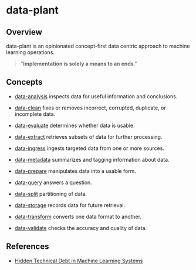# data-plant

## Overview

data-plant is an opinionated concept-first data centric approach to machine learning operations.

> "**Implementation is solely a means to an ends**."

## Concepts

* [data-analysis](data-analysis) inspects data for useful information and conclusions.

* [data-clean](data-clean) fixes or removes incorrect, corrupted, duplicate, or incomplete data.

* [data-evaluate](data-evaluate) determines whether data is usable.

* [data-extract](data-extract) retrieves subsets of data for further processing.

* [data-ingress](data-ingress) ingests targeted data from one or more sources.

* [data-metadata](data-metdata) summarizes and tagging information about data.

* [data-prepare](data-prepare) manipulates data into a usable form.

* [data-query](data-query) answers a question. 

* [data-split](data-split) partitioning of data.
 
* [data-storage](data-storage) records data for future retrieval.

* [data-transform](data-tranform) converts one data format to another. 

* [data-validate](data-validate) checks the accuracy and quality of data.

## References

* [Hidden Technical Debt in Machine Learning Systems](https://papers.nips.cc/paper/2015/file/86df7dcfd896fcaf2674f757a2463eba-Paper.pdf)